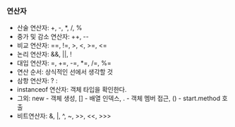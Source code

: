 ### 연산자
- 산술 연산자: +, -, *, /, %
- 중가 및 감소 연산자: ++, --
- 비교 연산자: ==, !=, >, <, >=, <=
- 논리 연산자: &&, ||, !
- 대입 연산자: =, +=, -=, *=, /=, %=
- 연산 순서: 상식적인 선에서 생각할 것
- 삼항 연산자: ? :
- instanceof 연산자: 객체 타입을 확인한다.
- 그외: new - 객체 생성, [] - 배열 인덱스, . - 객체 멤버 접근, () - start.method 호출
- 비트연산자: &, |, ^, ~, >>, <<, >>>